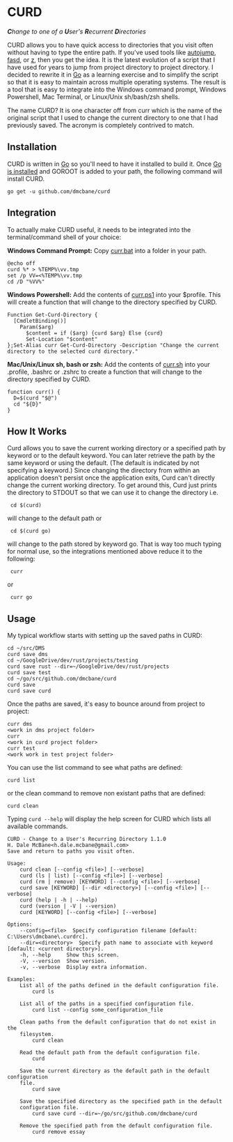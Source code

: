 # CURD

***C**hange to one of a **U**ser's **R**ecurrent **D**irectories*

CURD allows you to have quick access to directories that you visit often without having to type the entire path.  If you've used tools like [autojump](https://github.com/wting/autojump), [fasd](https://github.com/clvv/fasd), or [z](https://github.com/rupa/z), then you get the idea.  It is the latest evolution of a script that I have used for years to jump from project directory to project directory.  I decided to rewrite it in [Go](https://golang.org/) as a learning exercise and to simplify the script so that it is easy to maintain across multiple operating systems.  The result is a tool that is easy to integrate into the Windows command prompt, Windows Powershell, Mac Terminal, or Linux/Unix sh/bash/zsh shells.

The name CURD?  It is one character off from curr which is the name of the original script that I used to change the current directory to one that I had previously saved.  The acronym is completely contrived to match.

## Installation

CURD is written in [Go](https://golang.org/) so you'll need to have it installed to build it.  Once [Go is installed](https://golang.org/doc/install) and GOROOT is added to your path, the following command will install CURD.

    go get -u github.com/dmcbane/curd

## Integration

To actually make CURD useful, it needs to be integrated into the terminal/command shell of your choice:

**Windows Command Prompt:** Copy [curr.bat](https://raw.githubusercontent.com/dmcbane/curd/master/curr.bat) into a folder in your path.

    @echo off
    curd %* > %TEMP%\vv.tmp
    set /p VV=<%TEMP%\vv.tmp
    cd /D "%VV%"

**Windows Powershell:** Add the contents of [curr.ps1](https://raw.githubusercontent.com/dmcbane/curd/master/curr.ps1) into your $profile.  This will create a function that will change to the directory specified by CURD.

    Function Get-Curd-Directory {
      [CmdletBinding()]
        Param($arg)
          $content = if ($arg) {curd $arg} Else {curd}
          Set-Location "$content"
    };Set-Alias curr Get-Curd-Directory -Description "Change the current directory to the selected curd directory."

**Mac/Unix/Linux sh, bash or zsh:** Add the contents of [curr.sh](https://raw.githubusercontent.com/dmcbane/curd/master/curr.sh) into your .profile, .bashrc or .zshrc to create a function that will change to the directory specified by CURD.

    function curr() {
      D=$(curd "$@")
      cd "${D}"
    }


## How It Works

Curd allows you to save the current working directory or a specified path by keyword or to the default keyword. You can later retrieve the path by the same keyword or using the default.  (The default is indicated by not specifying a keyword.) Since changing the directory from within an application doesn't persist once the application exits, Curd can't directly change the current working directory.  To get around this, Curd just prints the directory to STDOUT so that we can use it to change the directory i.e.

     cd $(curd)

will change to the default path or

     cd $(curd go)

will change to the path stored by keyword go.  That is way too much typing for normal use, so the integrations mentioned above reduce it to the following:

     curr
or

     curr go

## Usage

My typical workflow starts with setting up the saved paths in CURD:

    cd ~/src/DMS
    curd save dms
    cd ~/GoogleDrive/dev/rust/projects/testing
    curd save rust --dir=~/GoogleDrive/dev/rust/projects
    curd save test
    cd ~/go/src/github.com/dmcbane/curd
    curd save
    curd save curd

Once the paths are saved, it's easy to bounce around from project to project:

    curr dms
    <work in dms project folder>
    curr
    <work in curd project folder>
    curr test
    <work work in test project folder>

You can use the list command to see what paths are defined:

    curd list

or the clean command to remove non existant paths that are defined:

    curd clean

Typing `curd --help` will display the help screen for CURD which lists all available commands.

```
CURD - Change to a User's Recurring Directory 1.1.0
H. Dale McBane<h.dale.mcbane@gmail.com>
Save and return to paths you visit often.

Usage:
    curd clean [--config <file>] [--verbose]
    curd (ls | list) [--config <file>] [--verbose]
    curd (rm | remove) [KEYWORD] [--config <file>] [--verbose]
    curd save [KEYWORD] [--dir <directory>] [--config <file>] [--verbose]
    curd (help | -h | --help)
    curd (version | -V | --version)
    curd [KEYWORD] [--config <file>] [--verbose]

Options:
    --config=<file>  Specify configuration filename [default: C:\Users\dmcbane\.curdrc].
    --dir=<directory>  Specify path name to associate with keyword [default: <current directory>].
    -h, --help     Show this screen.
    -V, --version  Show version.
    -v, --verbose  Display extra information.

Examples:
    List all of the paths defined in the default configuration file.
        curd ls

    List all of the paths in a specified configuration file.
        curd list --config some_configuration_file

    Clean paths from the default configuration that do not exist in the
    filesystem.
        curd clean

    Read the default path from the default configuration file.
        curd

    Save the current directory as the default path in the default configuration
    file.
        curd save

    Save the specified directory as the specified path in the default
    configuration file.
        curd save curd --dir=~/go/src/github.com/dmcbane/curd

    Remove the specified path from the default configuration file.
        curd remove essay

```

